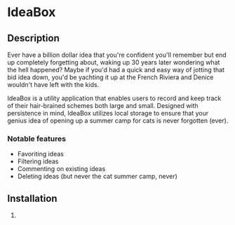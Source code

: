 # IdeaBox

## Description

Ever have a billion dollar idea that you're confident you'll remember but end up completely forgetting about, waking up 30 years later wondering what the hell happened? Maybe if you'd had a quick and easy way of jotting that bid idea down, you'd be yachting it up at the French Riviera and Denice wouldn't have left with the kids.

IdeaBox is a utility application that enables users to record and keep track of their hair-brained schemes both large and small. Designed with persistence in mind, IdeaBox utilizes local storage to ensure that your genius idea of opening up a summer camp for cats is never forgotten (ever). 

### Notable features
* Favoriting ideas
* Filtering ideas
* Commenting on existing ideas
* Deleting ideas (but never the cat summer camp, never)

## Installation
1. 
